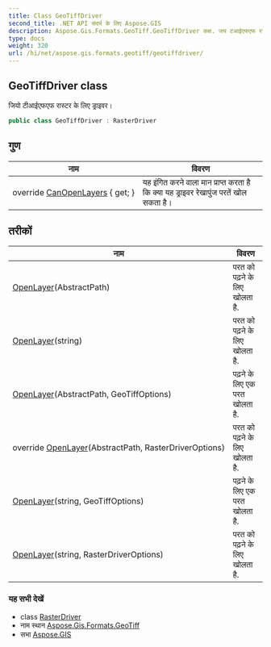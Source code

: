 ```yaml
---
title: Class GeoTiffDriver
second_title: .NET API संदर्भ के लिए Aspose.GIS
description: Aspose.Gis.Formats.GeoTiff.GeoTiffDriver कक्ष. जय टआईएफएफ रस्टर के लए ड्रइवर
type: docs
weight: 320
url: /hi/net/aspose.gis.formats.geotiff/geotiffdriver/
---
```

## GeoTiffDriver class

जियो टीआईएफएफ रास्टर के लिए ड्राइवर।

```csharp
public class GeoTiffDriver : RasterDriver
```

## गुण

| नाम | विवरण |
| --- | --- |
| override [CanOpenLayers](../../aspose.gis.formats.geotiff/geotiffdriver/canopenlayers/) { get; } | यह इंगित करने वाला मान प्राप्त करता है कि क्या यह ड्राइवर रेखापुंज परतें खोल सकता है। |

## तरीकों

| नाम | विवरण |
| --- | --- |
| [OpenLayer](../../aspose.gis/rasterdriver/openlayer/)(AbstractPath) | परत को पढ़ने के लिए खोलता है. |
| [OpenLayer](../../aspose.gis/rasterdriver/openlayer/)(string) | परत को पढ़ने के लिए खोलता है. |
| [OpenLayer](../../aspose.gis.formats.geotiff/geotiffdriver/openlayer/#openlayer_1)(AbstractPath, GeoTiffOptions) | पढ़ने के लिए एक परत खोलता है. |
| override [OpenLayer](../../aspose.gis.formats.geotiff/geotiffdriver/openlayer/#openlayer_2)(AbstractPath, RasterDriverOptions) | परत को पढ़ने के लिए खोलता है. |
| [OpenLayer](../../aspose.gis.formats.geotiff/geotiffdriver/openlayer/#openlayer_4)(string, GeoTiffOptions) | पढ़ने के लिए एक परत खोलता है. |
| [OpenLayer](../../aspose.gis/rasterdriver/openlayer/)(string, RasterDriverOptions) | परत को पढ़ने के लिए खोलता है. |

### यह सभी देखें

* class [RasterDriver](../../aspose.gis/rasterdriver/)
* नाम स्थान [Aspose.Gis.Formats.GeoTiff](../../aspose.gis.formats.geotiff/)
* सभा [Aspose.GIS](../../)


